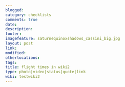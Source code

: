 ```yaml
---
blogged: 
category: checklists
comments: true
date: 
description: 
footer: 
imagefeature: saturnequinoxshadows_cassini_big.jpg
layout: post
link: 
modified: 
otherlocations: 
tags: 
title: flight times in wiki2
type: photo|video|status|quote|link
wiki: testwiki2
---
```

<!--summary-->